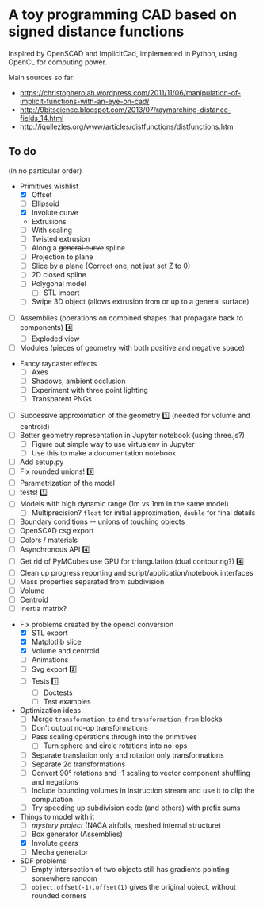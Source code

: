 A toy programming CAD based on signed distance functions
========================================================

Inspired by OpenSCAD and ImplicitCad, implemented in Python, using OpenCL for
computing power.

Main sources so far:
- https://christopherolah.wordpress.com/2011/11/06/manipulation-of-implicit-functions-with-an-eye-on-cad/
- http://9bitscience.blogspot.com/2013/07/raymarching-distance-fields_14.html
- http://iquilezles.org/www/articles/distfunctions/distfunctions.htm

## To do
(in no particular order)

- Primitives wishlist
  - [X] Offset
  - [ ] Ellipsoid
  - [X] Involute curve
  -  Extrusions
    - [ ] With scaling
    - [ ] Twisted extrusion
    - [ ] Along a <strike>general curve</strike> spline
  - [ ] Projection to plane
  - [ ] Slice by a plane (Correct one, not just set Z to 0)
  - [ ] 2D closed spline
  - [ ] Polygonal model
    - [ ] STL import
  - [ ] Swipe 3D object (allows extrusion from or up to a general surface)
- [ ] Assemblies (operations on combined shapes that propagate back to components) :four:
  - [ ] Exploded view
- [ ] Modules (pieces of geometry with both positive and negative space)
- Fancy raycaster effects
    - [ ] Axes
    - [ ] Shadows, ambient occlusion
    - [ ] Experiment with three point lighting
    - [ ] Transparent PNGs
- [ ] Successive approximation of the geometry :one: (needed for volume and centroid)
- [ ] Better geometry representation in Jupyter notebook (using three.js?)
  - [ ] Figure out simple way to use virtualenv in Jupyter
  - [ ] Use this to make a documentation notebook
- [ ] Add setup.py
- [ ] Fix rounded unions! :three:
- [ ] Parametrization of the model
- [ ] tests! :one:
- [ ] Models with high dynamic range (1m vs 1nm in the same model)
  - [ ] Multiprecision? `float` for initial approximation, `double` for final details
- [ ] Boundary conditions -- unions of touching objects
- [ ] OpenSCAD csg export
- [ ] Colors / materials
- [ ] Asynchronous API :four:
- [ ] Get rid of PyMCubes use GPU for triangulation (dual contouring?) :four:
- [ ] Clean up progress reporting and script/application/notebook interfaces
- [ ] Mass properties separated from subdivision
 - [ ] Volume
 - [ ] Centroid
 - [ ] Inertia matrix?
- Fix problems created by the opencl conversion
  - [X] STL export
  - [X] Matplotlib slice
  - [X] Volume and centroid
  - [ ] Animations
  - [ ] Svg export :two:
  - [ ] Tests :one:
    - [ ] Doctests
    - [ ] Test examples
- Optimization ideas
  - [ ] Merge `transformation_to` and `transformation_from` blocks
  - [ ] Don't output no-op transformations
  - [ ] Pass scaling operations through into the primitives
    - [ ] Turn sphere and circle rotations into no-ops
  - [ ] Separate translation only and rotation only transformations
  - [ ] Separate 2d transformations
  - [ ] Convert 90° rotations and -1 scaling to vector component shuffling and negations
  - [ ] Include bounding volumes in instruction stream and use it to clip the computation
  - [ ] Try speeding up subdivision code (and others) with prefix sums
- Things to model with it
  - [ ] _mystery project_ (NACA airfoils, meshed internal structure)
  - [ ] Box generator (Assemblies)
  - [X] Involute gears
  - [ ] Mecha generator
- SDF problems
  - [ ] Empty intersection of two objects still has gradients pointing somewhere random
  - [ ] `object.offset(-1).offset(1)` gives the original object, without rounded corners
